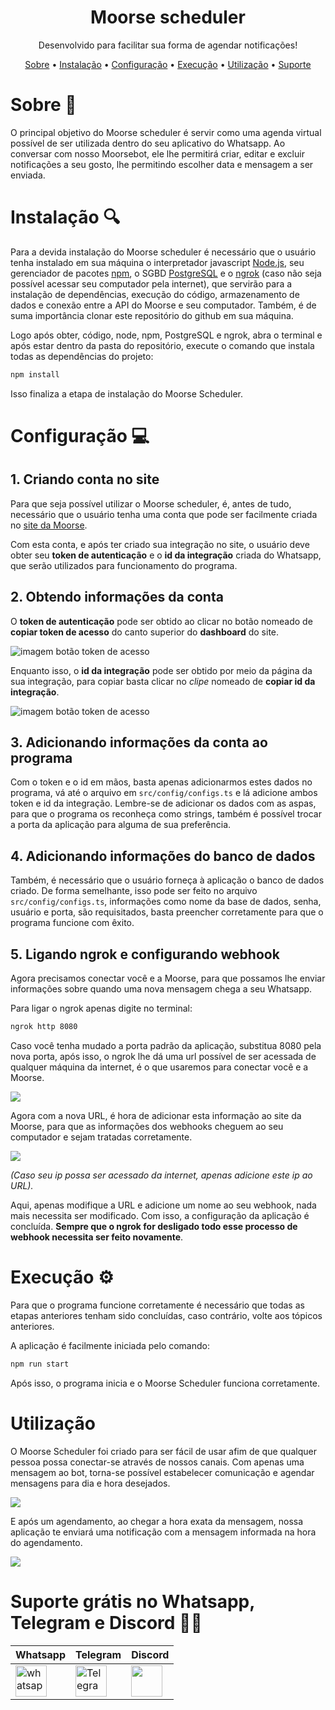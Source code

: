 <h1 align="center">Moorse scheduler</h1>

<p align="center">Desenvolvido para facilitar sua forma de agendar notificações!</p>

<p align="center">
  <a href="#Sobre">Sobre</a> • 
  <a href="#Instalação">Instalação</a> • 
  <a href="#Configuração">Configuração</a> • 
  <a href="#Execução">Execução</a> • 
  <a href="#Utilização">Utilização</a> •
  <a href="#Suporte grátis em Whatsapp, Telegram e Discord">Suporte</a>
</p>

# Sobre :rocket:

O principal objetivo do Moorse scheduler é servir como uma agenda virtual possível de ser utilizada dentro do seu aplicativo do Whatsapp. Ao conversar com nosso Moorsebot, ele lhe permitirá criar, editar e excluir notificações a seu gosto, lhe permitindo escolher data e mensagem a ser enviada.

# Instalação :mag:

Para a devida instalação do Moorse scheduler é necessário que o usuário tenha instalado em sua máquina o interpretador javascript <a href="https://nodejs.org/en/" target="_blank">Node.js</a>, seu gerenciador de pacotes <a href="https://www.npmjs.com/" target="_blank">npm</a>, o SGBD <a href="https://www.postgresql.org/" target="_blank">PostgreSQL</a> e o <a href="https://ngrok.com/" target="_blank">ngrok</a> (caso não seja possível acessar seu computador pela internet), que servirão para a instalação de dependências, execução do código, armazenamento de dados e conexão entre a API do Moorse e seu computador. Também, é de suma importância clonar este repositório do github em sua máquina.

Logo após obter, código, node, npm, PostgreSQL e ngrok, abra o terminal e após estar dentro da pasta do repositório, execute o comando que instala todas as dependências do projeto:

```bash
npm install
```

Isso finaliza a etapa de instalação do Moorse Scheduler.

# Configuração :computer:

## 1. Criando conta no site

Para que seja possível utilizar o Moorse scheduler, é, antes de tudo, necessário que o usuário tenha uma conta que pode ser facilmente criada no <a href="https://moorse.io/" target="_blanket">site da Moorse</a>.

Com esta conta, e após ter criado sua integração no site, o usuário deve obter seu <strong>token de autenticação</strong> e o <strong>id da integração</strong> criada do Whatsapp, que serão utilizados para funcionamento do programa.

## 2. Obtendo informações da conta

O <strong>token de autenticação</strong> pode ser obtido ao clicar no botão nomeado de <strong>copiar token de acesso</strong> do canto superior do <strong>dashboard</strong> do site.

<img alt="imagem botão token de acesso" src="images/token.png"></img>

Enquanto isso, o <strong>id da integração</strong> pode ser obtido por meio da página da sua integração, para copiar basta clicar no <i>clipe</i> nomeado de <strong>copiar id da integração</strong>.

<img alt="imagem botão token de acesso" src="images/integracao.png"></img>

## 3. Adicionando informações da conta ao programa

Com o token e o id em mãos, basta apenas adicionarmos estes dados no programa, vá até o arquivo em `src/config/configs.ts` e lá adicione ambos token e id da integração. Lembre-se de adicionar os dados com as aspas, para que o programa os reconheça como strings, também é possível trocar a porta da aplicação para alguma de sua preferência.

## 4. Adicionando informações do banco de dados

Também, é necessário que o usuário forneça à aplicação o banco de dados criado. De forma semelhante, isso pode ser feito no arquivo `src/config/configs.ts`, informações como nome da base de dados, senha, usuário e porta, são requisitados, basta preencher corretamente para que o programa funcione com êxito.

## 5. Ligando ngrok e configurando webhook

Agora precisamos conectar você e a Moorse, para que possamos lhe enviar informações sobre quando uma nova mensagem chega a seu Whatsapp.

Para ligar o ngrok apenas digite no terminal:

```bash
ngrok http 8080
```

Caso você tenha mudado a porta padrão da aplicação, substitua 8080 pela nova porta, após isso, o ngrok lhe dá uma url possível de ser acessada de qualquer máquina da internet, é o que usaremos para conectar você e a Moorse.

<img src="images/ngrok.png"></img>

Agora com a nova URL, é hora de adicionar esta informação ao site da Moorse, para que as informações dos webhooks cheguem ao seu computador e sejam tratadas corretamente.

<img src="images/webhook.png"></img>

_(Caso seu ip possa ser acessado da internet, apenas adicione este ip ao URL)._

Aqui, apenas modifique a URL e adicione um nome ao seu webhook, nada mais necessita ser modificado. Com isso, a configuração da aplicação é concluída. <strong>Sempre que o ngrok for desligado todo esse processo de webhook necessita ser feito novamente</strong>.

# Execução :gear:

Para que o programa funcione corretamente é necessário que todas as etapas anteriores tenham sido concluídas, caso contrário, volte aos tópicos anteriores.

A aplicação é facilmente iniciada pelo comando:

```bash
npm run start
```

Após isso, o programa inicia e o Moorse Scheduler funciona corretamente.

# Utilização

O Moorse Scheduler foi criado para ser fácil de usar afim de que qualquer pessoa possa conectar-se através de nossos canais. Com apenas uma mensagem ao bot, torna-se possível estabelecer comunicação e agendar mensagens para dia e hora desejados.

<img src="images/exemplo.png"></img>

E após um agendamento, ao chegar a hora exata da mensagem, nossa aplicação te enviará uma notificação com a mensagem informada na hora do agendamento.

<img src="images/exemplo2.png">

# Suporte grátis no Whatsapp, Telegram e Discord :man_technologist:

|Whatsapp|Telegram|Discord|
|---|---|---|
|<a display="inline" target="_blank" href="https://web.whatsapp.com/send?phone=5511975923164&text=oi" target="_blank"><img align="center" title="whatsapp" height="50" width="50" src="images/whatsapp.png"/></a>|<a display="inline" float="left" target="_blank" href="https://t.me/moorseio" target="_blank"><img title="Telegram" height="50" width="50" src="images/telegram.png" align="center"/></a>|<a display="inline" target="_blank" href="https://discord.gg/uPp2SmCA" target="_blank"><img src="images/discord.png" height="50" width="50" align="center"></a>|